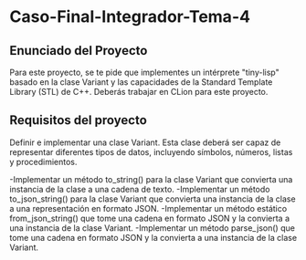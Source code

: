 # Caso-Final-Integrador-Tema-4

## Enunciado del Proyecto

Para este proyecto, se te pide que implementes un intérprete "tiny-lisp" basado en la clase Variant y las capacidades de la Standard Template Library (STL) de C++. Deberás trabajar en CLion para este proyecto.

## Requisitos del proyecto

Definir e implementar una clase Variant. Esta clase deberá ser capaz de representar diferentes tipos de datos, incluyendo símbolos, números, listas y procedimientos.

  -Implementar un método to_string() para la clase Variant que convierta una instancia de la clase a una cadena de texto.
-Implementar un método to_json_string() para la clase Variant que convierta una instancia de la clase a una representación en formato JSON.
-Implementar un método estático from_json_string() que tome una cadena en formato JSON y la convierta a una instancia de la clase Variant.
-Implementar un método parse_json() que tome una cadena en formato JSON y la convierta a una instancia de la clase Variant.
